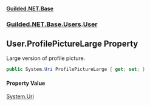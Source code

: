 
#### [Guilded.NET.Base](index 'index')
### [Guilded.NET.Base.Users](index#Guilded_NET_Base_Users 'Guilded.NET.Base.Users').[User](User 'Guilded.NET.Base.Users.User')
## User.ProfilePictureLarge Property
Large version of profile picture.  
```csharp
public System.Uri ProfilePictureLarge { get; set; }
```

#### Property Value
[System.Uri](https://docs.microsoft.com/en-us/dotnet/api/System.Uri 'System.Uri')
